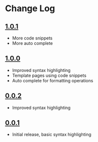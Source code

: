 # Change Log

## [1.0.1]

- More code snippets
- More auto complete

## [1.0.0]

- Improved syntax highlighting
- Template pages using code snippets
- Auto complete for formatting operations

## [0.0.2]

- Improved syntax highlighting

## [0.0.1]

- Initial release, basic syntax highlighting

[1.0.1]: https://github.com/Motivesoft/vscode-man-page-syntax/releases/tag/v1.0.1
[1.0.0]: https://github.com/Motivesoft/vscode-man-page-syntax/releases/tag/v1.0.0
[0.0.2]: https://github.com/Motivesoft/vscode-man-page-syntax/releases/tag/v0.0.2
[0.0.1]: https://github.com/Motivesoft/vscode-man-page-syntax/releases/tag/v0.0.1
